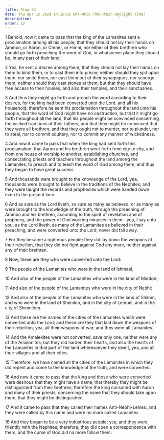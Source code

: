 ```yaml
---
title: Alma 23
date: Thu Apr 16 2020 14:10:02 GMT-0600 (Mountain Daylight Time)
description: 
order: 23
---
```


<p>
  1 Behold, now it came to pass that the king of the Lamanites sent a
  proclamation among all his people, that they should not lay their hands on
  Ammon, or Aaron, or Omner, or Himni, nor either of their brethren who should
  go forth preaching the word of God, in whatsoever place they should be, in any
  part of their land.
</p>
<p>
  2 Yea, he sent a decree among them, that they should not lay their hands on
  them to bind them, or to cast them into prison; neither should they spit upon
  them, nor smite them, nor cast them out of their synagogues, nor scourge them;
  neither should they cast stones at them, but that they should have free access
  to their houses, and also their temples, and their sanctuaries.
</p>
<p>
  3 And thus they might go forth and preach the word according to their desires,
  for the king had been converted unto the Lord, and all his household;
  therefore he sent his proclamation throughout the land unto his people, that
  the word of God might have no obstruction, but that it might go forth
  throughout all the land, that his people might be convinced concerning the
  wicked traditions of their fathers, and that they might be convinced that they
  were all brethren, and that they ought not to murder, nor to plunder, nor to
  steal, nor to commit adultery, nor to commit any manner of wickedness.
</p>
<p>
  4 And now it came to pass that when the king had sent forth this proclamation,
  that Aaron and his brethren went forth from city to city, and from one house
  of worship to another, establishing churches, and consecrating priests and
  teachers throughout the land among the Lamanites, to preach and to teach the
  word of God among them; and thus they began to have great success.
</p>
<p>
  5 And thousands were brought to the knowledge of the Lord, yea, thousands were
  brought to believe in the traditions of the Nephites; and they were taught the
  records and prophecies which were handed down even to the present time.
</p>
<p>
  6 And as sure as the Lord liveth, so sure as many as believed, or as many as
  were brought to the knowledge of the truth, through the preaching of Ammon and
  his brethren, according to the spirit of revelation and of prophecy, and the
  power of God working miracles in them&#x2014;yea, I say unto you, as the Lord
  liveth, as many of the Lamanites as believed in their preaching, and were
  converted unto the Lord, never did fall away.
</p>
<p>
  7 For they became a righteous people; they did lay down the weapons of their
  rebellion, that they did not fight against God any more, neither against any
  of their brethren.
</p>
<p>8 Now, these are they who were converted unto the Lord:</p>
<p>9 The people of the Lamanites who were in the land of Ishmael;</p>
<p>
  10 And also of the people of the Lamanites who were in the land of Middoni;
</p>
<p>11 And also of the people of the Lamanites who were in the city of Nephi;</p>
<p>
  12 And also of the people of the Lamanites who were in the land of Shilom, and
  who were in the land of Shemlon, and in the city of Lemuel, and in the city of
  Shimnilom.
</p>
<p>
  13 And these are the names of the cities of the Lamanites which were converted
  unto the Lord; and these are they that laid down the weapons of their
  rebellion, yea, all their weapons of war; and they were all Lamanites.
</p>
<p>
  14 And the Amalekites were not converted, save only one; neither were any of
  the Amulonites; but they did harden their hearts, and also the hearts of the
  Lamanites in that part of the land wheresoever they dwelt, yea, and all their
  villages and all their cities.
</p>
<p>
  15 Therefore, we have named all the cities of the Lamanites in which they did
  repent and come to the knowledge of the truth, and were converted.
</p>
<p>
  16 And now it came to pass that the king and those who were converted were
  desirous that they might have a name, that thereby they might be distinguished
  from their brethren; therefore the king consulted with Aaron and many of their
  priests, concerning the name that they should take upon them, that they might
  be distinguished.
</p>
<p>
  17 And it came to pass that they called their names Anti-Nephi-Lehies; and
  they were called by this name and were no more called Lamanites.
</p>
<p>
  18 And they began to be a very industrious people; yea, and they were friendly
  with the Nephites; therefore, they did open a correspondence with them, and
  the curse of God did no more follow them.
</p>
